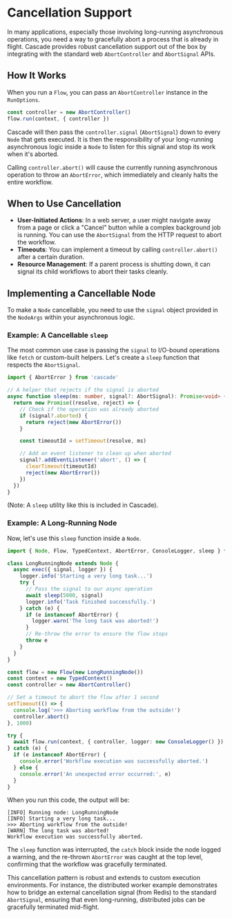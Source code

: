 # Cancellation Support

In many applications, especially those involving long-running asynchronous operations, you need a way to gracefully abort a process that is already in flight. Cascade provides robust cancellation support out of the box by integrating with the standard web `AbortController` and `AbortSignal` APIs.

## How It Works

When you run a `Flow`, you can pass an `AbortController` instance in the `RunOptions`.

```typescript
const controller = new AbortController()
flow.run(context, { controller })
```

Cascade will then pass the `controller.signal` (`AbortSignal`) down to every `Node` that gets executed. It is then the responsibility of your long-running asynchronous logic inside a `Node` to listen for this signal and stop its work when it's aborted.

Calling `controller.abort()` will cause the currently running asynchronous operation to throw an `AbortError`, which immediately and cleanly halts the entire workflow.

## When to Use Cancellation

- **User-Initiated Actions**: In a web server, a user might navigate away from a page or click a "Cancel" button while a complex background job is running. You can use the `AbortSignal` from the HTTP request to abort the workflow.
- **Timeouts**: You can implement a timeout by calling `controller.abort()` after a certain duration.
- **Resource Management**: If a parent process is shutting down, it can signal its child workflows to abort their tasks cleanly.

## Implementing a Cancellable Node

To make a `Node` cancellable, you need to use the `signal` object provided in the `NodeArgs` within your asynchronous logic.

### Example: A Cancellable `sleep`

The most common use case is passing the `signal` to I/O-bound operations like `fetch` or custom-built helpers. Let's create a `sleep` function that respects the `AbortSignal`.

```typescript
import { AbortError } from 'cascade'

// A helper that rejects if the signal is aborted
async function sleep(ms: number, signal?: AbortSignal): Promise<void> {
  return new Promise((resolve, reject) => {
    // Check if the operation was already aborted
    if (signal?.aborted) {
      return reject(new AbortError())
    }

    const timeoutId = setTimeout(resolve, ms)

    // Add an event listener to clean up when aborted
    signal?.addEventListener('abort', () => {
      clearTimeout(timeoutId)
      reject(new AbortError())
    })
  })
}
```

(Note: A `sleep` utility like this is included in Cascade).

### Example: A Long-Running Node

Now, let's use this `sleep` function inside a `Node`.

```typescript
import { Node, Flow, TypedContext, AbortError, ConsoleLogger, sleep } from 'cascade'

class LongRunningNode extends Node {
  async exec({ signal, logger }) {
    logger.info('Starting a very long task...')
    try {
      // Pass the signal to our async operation
      await sleep(5000, signal)
      logger.info('Task finished successfully.')
    } catch (e) {
      if (e instanceof AbortError) {
        logger.warn('The long task was aborted!')
      }
      // Re-throw the error to ensure the flow stops
      throw e
    }
  }
}

const flow = new Flow(new LongRunningNode())
const context = new TypedContext()
const controller = new AbortController()

// Set a timeout to abort the flow after 1 second
setTimeout(() => {
  console.log('>>> Aborting workflow from the outside!')
  controller.abort()
}, 1000)

try {
  await flow.run(context, { controller, logger: new ConsoleLogger() })
} catch (e) {
  if (e instanceof AbortError) {
    console.error('Workflow execution was successfully aborted.')
  } else {
    console.error('An unexpected error occurred:', e)
  }
}
```

When you run this code, the output will be:

```
[INFO] Running node: LongRunningNode
[INFO] Starting a very long task...
>>> Aborting workflow from the outside!
[WARN] The long task was aborted!
Workflow execution was successfully aborted.
```

The `sleep` function was interrupted, the `catch` block inside the node logged a warning, and the re-thrown `AbortError` was caught at the top level, confirming that the workflow was gracefully terminated.

This cancellation pattern is robust and extends to custom execution environments. For instance, the distributed worker example demonstrates how to bridge an external cancellation signal (from Redis) to the standard `AbortSignal`, ensuring that even long-running, distributed jobs can be gracefully terminated mid-flight.
